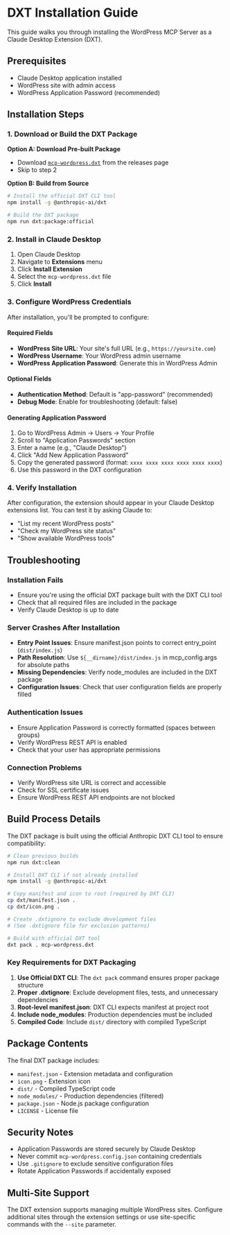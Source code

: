 # DXT Installation Guide

This guide walks you through installing the WordPress MCP Server as a Claude Desktop Extension (DXT).

## Prerequisites

- Claude Desktop application installed
- WordPress site with admin access
- WordPress Application Password (recommended)

## Installation Steps

### 1. Download or Build the DXT Package

**Option A: Download Pre-built Package**

- Download [`mcp-wordpress.dxt`](https://github.com/docdyhr/mcp-wordpress/releases/latest/download/mcp-wordpress.dxt)
  from the releases page
- Skip to step 2

**Option B: Build from Source**

```bash
# Install the official DXT CLI tool
npm install -g @anthropic-ai/dxt

# Build the DXT package
npm run dxt:package:official
```

### 2. Install in Claude Desktop

1. Open Claude Desktop
2. Navigate to **Extensions** menu
3. Click **Install Extension**
4. Select the `mcp-wordpress.dxt` file
5. Click **Install**

### 3. Configure WordPress Credentials

After installation, you'll be prompted to configure:

#### Required Fields

- **WordPress Site URL**: Your site's full URL (e.g., `https://yoursite.com`)
- **WordPress Username**: Your WordPress admin username
- **WordPress Application Password**: Generate this in WordPress Admin

#### Optional Fields

- **Authentication Method**: Default is "app-password" (recommended)
- **Debug Mode**: Enable for troubleshooting (default: false)

#### Generating Application Password

1. Go to WordPress Admin → Users → Your Profile
2. Scroll to "Application Passwords" section
3. Enter a name (e.g., "Claude Desktop")
4. Click "Add New Application Password"
5. Copy the generated password (format: `xxxx xxxx xxxx xxxx xxxx xxxx`)
6. Use this password in the DXT configuration

### 4. Verify Installation

After configuration, the extension should appear in your Claude Desktop extensions list. You can test it by asking
Claude to:

- "List my recent WordPress posts"
- "Check my WordPress site status"
- "Show available WordPress tools"

## Troubleshooting

### Installation Fails

- Ensure you're using the official DXT package built with the DXT CLI tool
- Check that all required files are included in the package
- Verify Claude Desktop is up to date

### Server Crashes After Installation

- **Entry Point Issues**: Ensure manifest.json points to correct entry_point (`dist/index.js`)
- **Path Resolution**: Use `${__dirname}/dist/index.js` in mcp_config.args for absolute paths
- **Missing Dependencies**: Verify node_modules are included in the DXT package
- **Configuration Issues**: Check that user configuration fields are properly filled

### Authentication Issues

- Ensure Application Password is correctly formatted (spaces between groups)
- Verify WordPress REST API is enabled
- Check that your user has appropriate permissions

### Connection Problems

- Verify WordPress site URL is correct and accessible
- Check for SSL certificate issues
- Ensure WordPress REST API endpoints are not blocked

## Build Process Details

The DXT package is built using the official Anthropic DXT CLI tool to ensure compatibility:

```bash
# Clean previous builds
npm run dxt:clean

# Install DXT CLI if not already installed
npm install -g @anthropic-ai/dxt

# Copy manifest and icon to root (required by DXT CLI)
cp dxt/manifest.json .
cp dxt/icon.png .

# Create .dxtignore to exclude development files
# (See .dxtignore file for exclusion patterns)

# Build with official DXT tool
dxt pack . mcp-wordpress.dxt
```

### Key Requirements for DXT Packaging

1. **Use Official DXT CLI**: The `dxt pack` command ensures proper package structure
2. **Proper .dxtignore**: Exclude development files, tests, and unnecessary dependencies
3. **Root-level manifest.json**: DXT CLI expects manifest at project root
4. **Include node_modules**: Production dependencies must be included
5. **Compiled Code**: Include `dist/` directory with compiled TypeScript

## Package Contents

The final DXT package includes:

- `manifest.json` - Extension metadata and configuration
- `icon.png` - Extension icon
- `dist/` - Compiled TypeScript code
- `node_modules/` - Production dependencies (filtered)
- `package.json` - Node.js package configuration
- `LICENSE` - License file

## Security Notes

- Application Passwords are stored securely by Claude Desktop
- Never commit `mcp-wordpress.config.json` containing credentials
- Use `.gitignore` to exclude sensitive configuration files
- Rotate Application Passwords if accidentally exposed

## Multi-Site Support

The DXT extension supports managing multiple WordPress sites. Configure additional sites through the extension settings
or use site-specific commands with the `--site` parameter.
